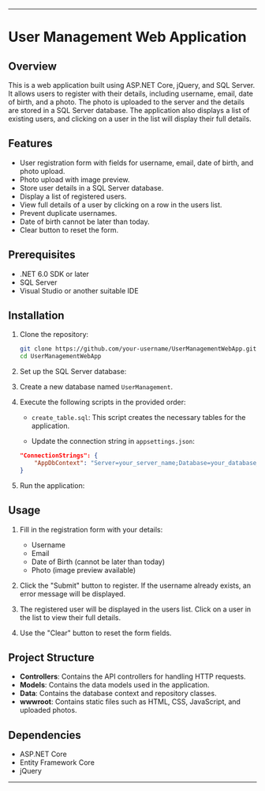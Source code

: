 
---

# User Management Web Application

## Overview

This is a web application built using ASP.NET Core, jQuery, and SQL Server. It allows users to register with their details, including username, email, date of birth, and a photo. The photo is uploaded to the server and the details are stored in a SQL Server database. The application also displays a list of existing users, and clicking on a user in the list will display their full details.

## Features

- User registration form with fields for username, email, date of birth, and photo upload.
- Photo upload with image preview.
- Store user details in a SQL Server database.
- Display a list of registered users.
- View full details of a user by clicking on a row in the users list.
- Prevent duplicate usernames.
- Date of birth cannot be later than today.
- Clear button to reset the form.

## Prerequisites

- .NET 6.0 SDK or later
- SQL Server
- Visual Studio or another suitable IDE

## Installation

1. Clone the repository:

    ```sh
    git clone https://github.com/your-username/UserManagementWebApp.git
    cd UserManagementWebApp
    ```

2. Set up the SQL Server database:


1. Create a new database named `UserManagement`.
2. Execute the following scripts in the provided order:

   - `create_table.sql`: This script creates the necessary tables for the application.
  
    - Update the connection string in `appsettings.json`:

    ```json
    "ConnectionStrings": {
        "AppDbContext": "Server=your_server_name;Database=your_database_name; Integrated Security=True; TrustServerCertificate=True;"
    }
    ```



3. Run the application:


## Usage

1. Fill in the registration form with your details:
    - Username
    - Email
    - Date of Birth (cannot be later than today)
    - Photo (image preview available)

2. Click the "Submit" button to register. If the username already exists, an error message will be displayed.

3. The registered user will be displayed in the users list. Click on a user in the list to view their full details.

4. Use the "Clear" button to reset the form fields.

## Project Structure

- **Controllers**: Contains the API controllers for handling HTTP requests.
- **Models**: Contains the data models used in the application.
- **Data**: Contains the database context and repository classes.
- **wwwroot**: Contains static files such as HTML, CSS, JavaScript, and uploaded photos.

## Dependencies

- ASP.NET Core
- Entity Framework Core
- jQuery



---


